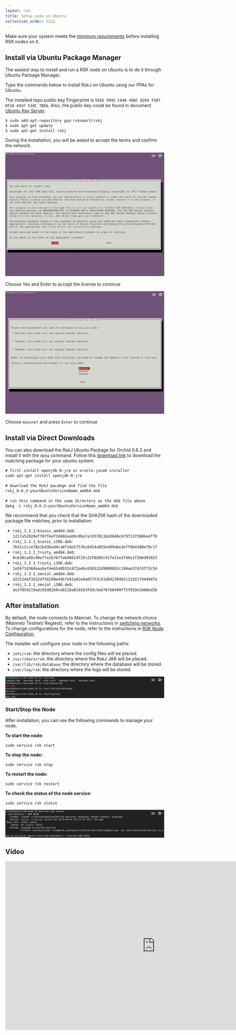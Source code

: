 ```yaml
---
layout: rsk
title: Setup node on Ubuntu
collection_order: 2322
---
```


Make sure your system meets the [minimum requirements](../requirements/) before installing RSK nodes on it.

## Install via Ubuntu Package Manager

The easiest way to install and run a RSK node on Ubuntu is to do it through Ubuntu Package Manager.

Type the commands below to install RskJ on Ubuntu using our PPAs for Ubuntu.

The installed repo public key Fingerprint is `5EED 9995 C84A 49BC 02D4 F507 DF10 691F 518C 7BEA`. Also, the public key could be found in document [Ubuntu Key Server](https://keyserver.ubuntu.com/).

```shell
$ sudo add-apt-repository ppa:rsksmart/rskj
$ sudo apt-get update
$ sudo apt-get install rskj
```

During the installation, you will be asked to accept the terms and confirm the network.

<img alt="" class="setup-node-ubuntu" src="/assets/img/ubuntu/ubuntu1.png">

Choose Yes and Enter to accept the license to continue

<img alt="choose mainnet" class="setup-node-ubuntu" src="/assets/img/ubuntu/ubuntu2.png">

Choose `mainnet` and press `Enter` to continue

## Install via Direct Downloads

You can also download the RskJ Ubuntu Package for Orchid 0.6.2 and install it with the `dpkg` command. Follow this [download link](https://launchpad.net/~rsksmart/+archive/ubuntu/rskj/+packages) to download the matching package for your ubuntu system.

```shell
# first install openjdk-8-jre or oracle-java8-installer
sudo apt-get install openjdk-8-jre

# download the RskJ pacakge and find the file rskj_0.6.2~yourUbuntuVersionName_amd64.deb

# run this command in the same directory as the deb file above
dpkg -i rskj_0.6.2~yourUbuntuVersionName_amd64.deb
```

We recommend that you check that the SHA256 hash of the downloaded package file matches, prior to installation:

* `rskj_1.2.1~bionic_amd64.deb`: `1217a52028eff87feef3d46baab9c8be7a7d37811b43646c679f1373b0be4ff0`
* `rskj_1.2.1_bionic_i386.deb`: `7b31c2cce78e1b43bad4ca0f1de5757bc0454a855e499abe3effdb4388e79c1f`
* `rskj_1.2.1_trusty_amd64.deb`: `0c638ca45c98ef7e2b767fab46624f25c22f0505c917e11e374be1f2b0d93923`
* `rskj_1.2.1_trusty_i386.deb`: `1e56f1d360aaa5ef4e654db53c672a46c626532d9089b52c194ae57d7df73c54`
* `rskj_1.2.1_xenial_amd64.deb`: `d2151daf3d22df58280e44b7e41a82e8a05753c81d8d2304b5121921f44494fa`
* `rskj_1.2.1_xenial_i386.deb`: `de37059219adc93d82b9ce811ba819163fddc9ab767bb499f75f919e3d00ed2b`

## After installation

By default, the node connects to Mainnet. To change the network choice (Mainnet/ Testnet/ Regtest), refer to the instructions in [switching networks](/rsk/node/configure/switch-network). To change configurations for the node, refer to the instructions in [RSK Node Configuration](/rsk/node/configure).

The installer will configure your node in the following paths:

* `/etc/rsk`: the directory where the config files will be placed.
* `/usr/share/rsk`: the directory where the RskJ JAR will be placed.
* `/var/lib/rsk/database`: the directory where the database will be stored.
* `/var/log/rsk`: the directory where the logs will be stored.

<img alt="path" class="setup-node-ubuntu" src="/assets/img/ubuntu/ubuntu3.png">

### Start/Stop the Node

After installation, you can use the following commands to manage your node.

**To start the node:**

```shell
sudo service rsk start
```

**To stop the node:**

```shell
sudo service rsk stop
```

**To restart the node:**

```shell
sudo service rsk restart
```

**To check the status of the node service:**

```shell
sudo service rsk status
```

<img alt="scripts" class="setup-node-ubuntu" src="/assets/img/ubuntu/ubuntu4.png">

## Video

<div class="video-container">
  <iframe width="949" height="534" src="https://www.youtube-nocookie.com/embed/eW9UF2aJQgs?cc_load_policy=1" frameborder="0" allow="accelerometer; autoplay; encrypted-media; gyroscope; picture-in-picture" allowfullscreen></iframe>
</div>
